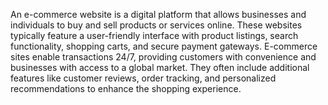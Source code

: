 An e-commerce website is a digital platform that allows businesses and individuals to buy and sell products or services online. These websites typically feature a user-friendly interface with product listings, search functionality, shopping carts, and secure payment gateways. E-commerce sites enable transactions 24/7, providing customers with convenience and businesses with access to a global market. They often include additional features like customer reviews, order tracking, and personalized recommendations to enhance the shopping experience.






